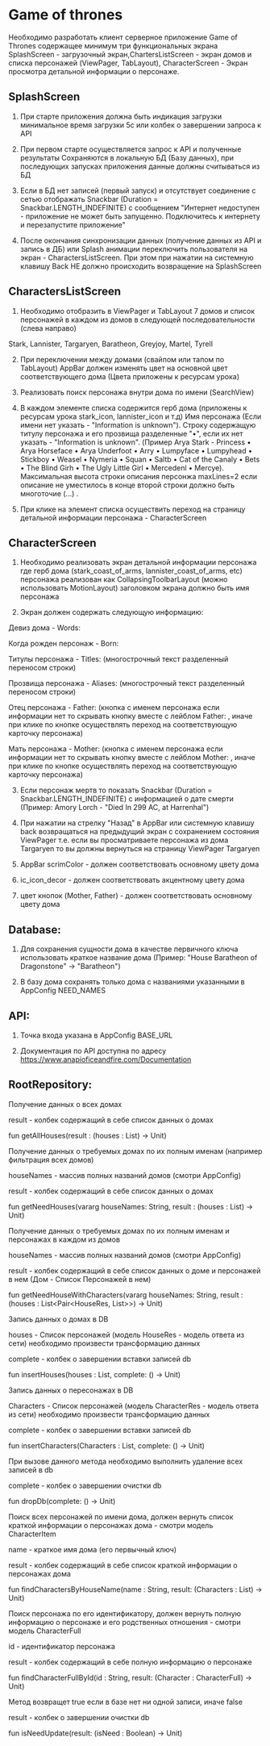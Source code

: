Game of thrones
===
Необходимо разработать клиент серверное приложение Game of Thrones содержащее минимум три функциональных экрана SplashScreen - загрузочный экран,ChartersListScreen - экран домов и списка персонажей (ViewPager, TabLayout), CharacterScreen - Экран просмотра детальной информации о персонаже.

SplashScreen
---

1. При старте приложения должна быть индикация загрузки минимальное время загрузки 5с или колбек о завершении запроса к API

2. При первом старте осуществляется запрос к API и полученные результаты Сохраняются в локальную БД (Базу данных), при последующих запусках приложения данные должны считываться из БД

3. Если в БД нет записей (первый запуск) и отсутствует соединение с сетью отображать Snackbar (Duration = Snackbar.LENGTH_INDEFINITE) с сообщением "Интернет недоступен - приложение не может быть запущенно. Подключитесь к интернету и перезапустите приложение"

4. После окончания синхронизации данных (получение данных из API и запись в ДБ) или Splash анимации переключить пользователя на экран - CharactersListScreen. При этом при нажатии на системную клавишу Back НЕ должно происходить возвращение на SplashScreen



CharactersListScreen
---

1. Необходимо отобразить в ViewPager и TabLayout 7 домов и список персонажей в каждом из домов в следующей последовательности (слeва направо)

Stark, Lannister, Targaryen, Baratheon, Greyjoy, Martel, Tyrell

2. При переключении между домами (свайпом или тапом по TabLayout) AppBar должен изменять цвет на основной цвет соответствующего дома (Цвета приложены к ресурсам урока)

3. Реализовать поиск персонажа внутри дома по имени (SearchView)

4. В каждом элементе списка содержится герб дома (приложены к ресурсам урока stark_icon, lannister_icon и т.д) Имя персонажа (Если имени нет указать - "Information is unknown"). Строку содержащую титулу персонажа и его прозвища разделенные "•", если их нет указать - "Information is unknown". (Пример Arya Stark - Princess • Arya Horseface • Arya Underfoot • Arry • Lumpyface • Lumpyhead • Stickboy • Weasel • Nymeria • Squan • Saltb • Cat of the Canaly • Bets • The Blind Girh • The Ugly Little Girl • Mercedenl • Mercye). Максимальная высота строки описания персонжа maxLines=2 если описание не уместилось в конце второй строки должно быть многоточие (...) .

5. При клике на элемент списка осуществить переход на страницу детальной информации персонажа - CharacterScreen



CharacterScreen
---

1. Необходимо реализовать экран детальной информации персонажа где герб дома (stark_coast_of_arms, lannister_coast_of_arms, etc) персонажа реализован как CollapsingToolbarLayout (можно использовать MotionLayout) заголовком экрана должно быть имя персонажа

2. Экран должен содержать следующую информацию:

Девиз дома - Words:

Когда рожден персонаж - Born:

Титулы персонажа - Titles: (многострочный текст разделенный переносом строки)

Прозвища персонажа - Aliases: (многострочный текст разделенный переносом строки)

Отец персонажа - Father: (кнопка с именем персонажа если информации нет то скрывать кнопку вместе с лейблом Father: , иначе при клике по кнопке осуществлять переход на соответствующую карточку персонажа)

Мать персонажа - Mother: (кнопка с именем персонажа если информации нет то скрывать кнопку вместе с лейблом Mother: , иначе при клике по кнопке осуществлять переход на соответствующую карточку персонажа)

3. Если персонаж мертв то показать Snackbar (Duration = Snackbar.LENGTH_INDEFINITE) c информацией о дате смерти (Пример: Amory Lorch - "Died In 299 AC, at Harrenhal")

4. При нажатии на стрелку "Назад" в AppBar или системную клавишу back возвращаться на предыдущий экран с сохранением состояния ViewPager т.е. если вы просматриваете персонажа из дома Targaryen то вы должны вернуться на страницу ViewPager Targaryen

5. AppBar scrimColor - должен соответствовать основному цвету дома

6. ic_icon_decor - должен соответствовать акцентному цвету дома

7. цвет кнопок (Mother, Father) - должен соответствовать основному цвету дома



Database:
---

1. Для сохранения сущности дома в качестве первичного ключа использовать краткое название дома (Пример: "House Baratheon of Dragonstone" -> "Baratheon")

2. В базу дома сохранять только дома с названиями указанными в AppConfig NEED_NAMES



API:
---

1. Точка входа указана в AppConfig BASE_URL

2. Документация по API доступна по адресу https://www.anapioficeandfire.com/Documentation



RootRepository:
---

Получение данных о всех домах

result - колбек содержащий в себе список данных о домах

fun getAllHouses(result : (houses : List<HouseRes>) -> Unit)



Получение данных о требуемых домах по их полным именам (например фильтрация всех домов)

houseNames - массив полных названий домов (смотри AppConfig)

result - колбек содержащий в себе список данных о домах

fun getNeedHouses(vararg houseNames: String, result : (houses : List<HouseRes>) -> Unit)



Получение данных о требуемых домах по их полным именам и персонажах в каждом из домов

houseNames - массив полных названий домов (смотри AppConfig)

result - колбек содержащий в себе список данных о доме и персонажей в нем (Дом - Список Персонажей в нем)

fun getNeedHouseWithCharacters(vararg houseNames: String, result : (houses : List<Pair<HouseRes, List<CharacterRes>>>) -> Unit)



Запись данных о домах в DB

houses - Список персонажей (модель HouseRes - модель ответа из сети) необходимо произвести трансформацию данных

complete - колбек о завершении вставки записей db

fun insertHouses(houses : List<HouseRes>, complete: () -> Unit)



Запись данных о пересонажах в DB

Characters - Список персонажей (модель CharacterRes - модель ответа из сети) необходимо произвести трансформацию данных

complete - колбек о завершении вставки записей db

fun insertCharacters(Characters : List<CharacterRes>, complete: () -> Unit)



При вызове данного метода необходимо выполнить удаление всех записей в db

complete - колбек о завершении очистки db

fun dropDb(complete: () -> Unit)



Поиск всех персонажей по имени дома, должен вернуть список краткой информации о персонажах дома - смотри модель CharacterItem

name - краткое имя дома (его первычный ключ)

result - колбек содержащий в себе список краткой информации о персонажах дома

fun findCharactersByHouseName(name : String, result: (Characters : List<CharacterItem>) -> Unit)



Поиск персонажа по его идентификатору, должен вернуть полную информацию о персонаже и его родственных отношения - смотри модель CharacterFull

id - идентификатор персонажа

result - колбек содержащий в себе полную информацию о персонаже

fun findCharacterFullById(id : String, result: (Character : CharacterFull) -> Unit)



Метод возвращет true если в базе нет ни одной записи, иначе false

result - колбек о завершении очистки db

fun isNeedUpdate(result: (isNeed : Boolean) -> Unit)